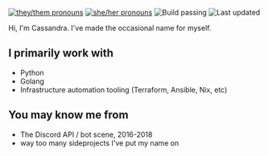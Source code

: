 [![they/them pronouns](https://img.shields.io/badge/pronouns-they%2Fthem-orange)](https://pronoun.is/they/them)
[![she/her pronouns](https://img.shields.io/badge/pronouns-she%2Fher-ff69b4)](https://pronoun.is/she/her)
![Build passing](https://img.shields.io/badge/build-passing-success)
![Last updated](https://img.shields.io/github/last-commit/SapphicCode/dotfiles?label=last+updated)

Hi, I'm Cassandra. I've made the occasional name for myself.

## I primarily work with

- Python
- Golang
- Infrastructure automation tooling (Terraform, Ansible, Nix, etc)

## You may know me from

- The Discord API / bot scene, 2016-2018
- way too many sideprojects I've put my name on
